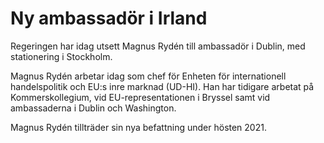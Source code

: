 # Ny ambassadör i Irland

Regeringen har idag utsett Magnus Rydén till ambassadör i Dublin, med stationering i Stockholm.

Magnus Rydén arbetar idag som chef för Enheten för internationell handelspolitik och EU:s inre marknad (UD-HI). Han har tidigare arbetat på Kommerskollegium, vid EU-representationen i Bryssel samt vid ambassaderna i Dublin och Washington.

Magnus Rydén tillträder sin nya befattning under hösten 2021.

